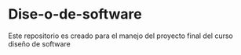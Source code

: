 # Dise-o-de-software
Este repositorio es creado para el manejo del proyecto final del curso diseño de software
